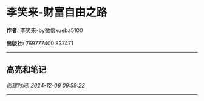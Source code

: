 # 李笑来-财富自由之路

**作者:** 李笑来-by微信xueba5100

**出版社:** 769777400.837471

---

## 高亮和笔记

*创建时间: 2024-12-06 09:59:22*

---

